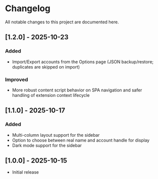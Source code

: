 # Changelog

All notable changes to this project are documented here.

## [1.2.0] - 2025-10-23

### Added
- Import/Export accounts from the Options page (JSON backup/restore; duplicates are skipped on import)

### Improved
- More robust content script behavior on SPA navigation and safer handling of extension context lifecycle

## [1.1.0] - 2025-10-17

### Added
- Multi-column layout support for the sidebar
- Option to choose between real name and account handle for display
- Dark mode support for the sidebar

## [1.0.0] - 2025-10-15

- Initial release
